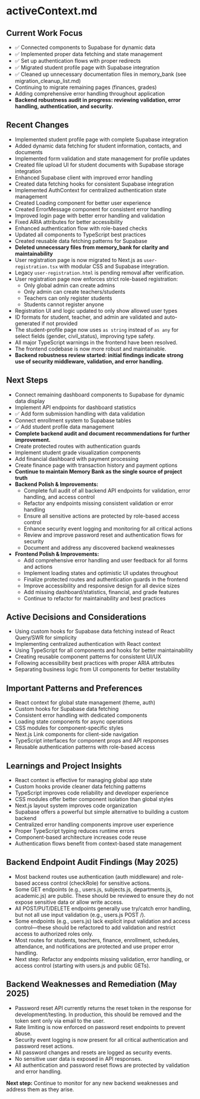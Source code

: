 # activeContext.md

## Current Work Focus

- ✅ Connected components to Supabase for dynamic data
- ✅ Implemented proper data fetching and state management
- ✅ Set up authentication flows with proper redirects
- ✅ Migrated student profile page with Supabase integration
- ✅ Cleaned up unnecessary documentation files in memory_bank (see migration_cleanup_list.md)
- Continuing to migrate remaining pages (finances, grades)
- Adding comprehensive error handling throughout application
- **Backend robustness audit in progress: reviewing validation, error handling, authentication, and security.**

## Recent Changes

- Implemented student profile page with complete Supabase integration
- Added dynamic data fetching for student information, contacts, and documents
- Implemented form validation and state management for profile updates
- Created file upload UI for student documents with Supabase storage integration
- Enhanced Supabase client with improved error handling
- Created data fetching hooks for consistent Supabase integration
- Implemented AuthContext for centralized authentication state management
- Created Loading component for better user experience
- Created ErrorMessage component for consistent error handling
- Improved login page with better error handling and validation
- Fixed ARIA attributes for better accessibility
- Enhanced authentication flow with role-based checks
- Updated all components to TypeScript best practices
- Created reusable data fetching patterns for Supabase
- **Deleted unnecessary files from memory_bank for clarity and maintainability**
- User registration page is now migrated to Next.js as `user-registration.tsx` with modular CSS and Supabase integration.
- Legacy `user-registration.html` is pending removal after verification.
- User registration page now enforces strict role-based registration:
  - Only global admin can create admins
  - Only admin can create teachers/students
  - Teachers can only register students
  - Students cannot register anyone
- Registration UI and logic updated to only show allowed user types
- ID formats for student, teacher, and admin are validated and auto-generated if not provided
- The student-profile page now uses `as string` instead of `as any` for select fields (gender, civil_status), improving type safety.
- All major TypeScript warnings in the frontend have been resolved.
- The frontend codebase is now more robust and maintainable.
- **Backend robustness review started: initial findings indicate strong use of security middleware, validation, and error handling.**

## Next Steps

- Connect remaining dashboard components to Supabase for dynamic data display
- Implement API endpoints for dashboard statistics
- ✅ Add form submission handling with data validation
- Connect enrollment system to Supabase tables
- ✅ Add student profile data management
- **Complete backend audit and document recommendations for further improvement.**
- Create protected routes with authentication guards
- Implement student grade visualization components
- Add financial dashboard with payment processing
- Create finance page with transaction history and payment options
- **Continue to maintain Memory Bank as the single source of project truth**
- **Backend Polish & Improvements:**
  - Complete full audit of all backend API endpoints for validation, error handling, and access control
  - Refactor any endpoints missing consistent validation or error handling
  - Ensure all sensitive actions are protected by role-based access control
  - Enhance security event logging and monitoring for all critical actions
  - Review and improve password reset and authentication flows for security
  - Document and address any discovered backend weaknesses
- **Frontend Polish & Improvements:**
  - Add comprehensive error handling and user feedback for all forms and actions
  - Implement loading states and optimistic UI updates throughout
  - Finalize protected routes and authentication guards in the frontend
  - Improve accessibility and responsive design for all device sizes
  - Add missing dashboard/statistics, financial, and grade features
  - Continue to refactor for maintainability and best practices

## Active Decisions and Considerations

- Using custom hooks for Supabase data fetching instead of React Query/SWR for simplicity
- Implementing centralized authentication with React context
- Using TypeScript for all components and hooks for better maintainability
- Creating reusable component patterns for consistent UI/UX
- Following accessibility best practices with proper ARIA attributes
- Separating business logic from UI components for better testability

## Important Patterns and Preferences

- React context for global state management (theme, auth)
- Custom hooks for Supabase data fetching
- Consistent error handling with dedicated components
- Loading state components for async operations
- CSS modules for component-specific styles
- Next.js Link components for client-side navigation
- TypeScript interfaces for component props and API responses
- Reusable authentication patterns with role-based access

## Learnings and Project Insights

- React context is effective for managing global app state
- Custom hooks provide cleaner data fetching patterns
- TypeScript improves code reliability and developer experience
- CSS modules offer better component isolation than global styles
- Next.js layout system improves code organization
- Supabase offers a powerful but simple alternative to building a custom backend
- Centralized error handling components improve user experience
- Proper TypeScript typing reduces runtime errors
- Component-based architecture increases code reuse
- Authentication flows benefit from context-based state management

## Backend Endpoint Audit Findings (May 2025)

- Most backend routes use authentication (auth middleware) and role-based access control (checkRole) for sensitive actions.
- Some GET endpoints (e.g., users.js, subjects.js, departments.js, academic.js) are public. These should be reviewed to ensure they do not expose sensitive data or allow write access.
- All POST/PUT/DELETE endpoints generally use try/catch error handling, but not all use input validation (e.g., users.js POST /).
- Some endpoints (e.g., users.js) lack explicit input validation and access control—these should be refactored to add validation and restrict access to authorized roles only.
- Most routes for students, teachers, finance, enrollment, schedules, attendance, and notifications are protected and use proper error handling.
- Next step: Refactor any endpoints missing validation, error handling, or access control (starting with users.js and public GETs).

## Backend Weaknesses and Remediation (May 2025)

- Password reset API currently returns the reset token in the response for development/testing. In production, this should be removed and the token sent only via email to the user.
- Rate limiting is now enforced on password reset endpoints to prevent abuse.
- Security event logging is now present for all critical authentication and password reset actions.
- All password changes and resets are logged as security events.
- No sensitive user data is exposed in API responses.
- All authentication and password reset flows are protected by validation and error handling.

**Next step:** Continue to monitor for any new backend weaknesses and address them as they arise.
